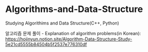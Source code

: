 # Algorithms-and-Data-Structure
Studying Algorithims and Data Structure(C++, Python)

알고리즘 문제 풀이 - Explanation of algorithm problems(in Korean):
https://hojinyun.notion.site/Algorithm-Data-Structure-Study-5e21cd5555b84504b5f2537e776310df
